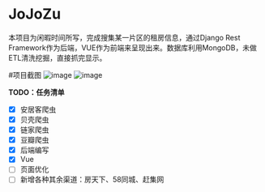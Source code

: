 # JoJoZu
本项目为闲暇时间所写，完成搜集某一片区的租房信息，通过Django Rest Framework作为后端，VUE作为前端来呈现出来。数据库利用MongoDB，未做ETL清洗挖掘，直接抓完显示。
  
#项目截图
![image](https://github.com/triangle959/JoJoZu_backend/images/1.png)
![image](https://github.com/triangle959/JoJoZu_backend/images/2.png)
  
**TODO：任务清单**
- [x] 安居客爬虫
- [x] 贝壳爬虫
- [x] 链家爬虫
- [x] 豆瓣爬虫
- [x] 后端编写
- [x] Vue
- [ ] 页面优化
- [ ] 新增各种其余渠道：房天下、58同城、赶集网
